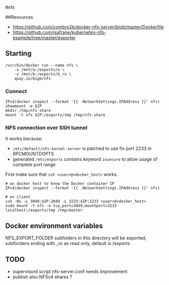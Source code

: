 #nfs

##Resources

* https://github.com/combro2k/docker-nfs-server/blob/master/Dockerfile
* https://github.com/jsafrane/kubernetes-nfs-example/tree/master/exporter

## Starting

    /usr/bin/docker run --name nfs \
        -v /mnt/a:/exports/a \
        -v /mnt/b:/exports/b_ro \        
        quay.io/bigm/nfs
                                                       
### Connect                                                       

    IP=$(docker inspect --format '{{ .NetworkSettings.IPAddress }}' nfs)
    showmount -e $IP
    mkdir /tmp/nfs-share    
    mount -t nfs $IP:/exports/tmp /tmp/nfs-share
    
### NFS connection over SSH tunnel

It works because:

* `/etc/default/nfs-kernel-server` is patched to use fix port 2233 in RPCMOUNTDOPTS
* generated `/etc/exports` contains keyword `insecure` to allow usage of complete port range  

First make sure that `ssh <user>@<docker_host>` works.
  
    # on docker host to know the Docker container IP
    IP=$(docker inspect --format '{{ .NetworkSettings.IPAddress }}' nfs)
     
    # on client
    ssh -Nv -L 3049:$IP:2049 -L 3233:$IP:2233 <user>@<docker_host>
    sudo mount -t nfs -o tcp,port=3049,mountport=3233 localhost:/exports/tmp /tmp/master

## Docker environment variables
 
NFS_EXPORT_FOLDER         subfolders in this directory will be exported, subforlders ending with _ro as read only, default is /exports

## TODO

* supervisord script nfs-server.conf needs improvement
* publish also NFSv4 shares ?